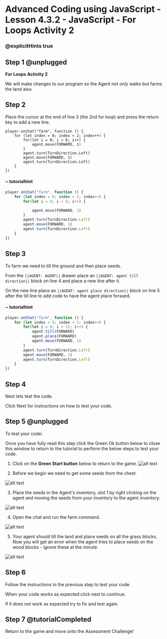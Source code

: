# Advanced Coding using JavaScript - Lesson 4.3.2 - JavaScript - For Loops Activity 2

### @explicitHints true

## Step 1 @unplugged
**For Loops Activity 2**

We will make changes to our program so the Agent not only walks but farms the land also.

## Step 2
Place the cursor at the end of line 3 (the 2nd for loop) and press the return key to add a new line.
```template
player.onChat("farm", function () {
    for (let index = 0; index < 2; index++) {
        for(let i = 0; i < 6; i++) {
            agent.move(FORWARD, 1)
        } 
        agent.turn(TurnDirection.Left) 
        agent.move(FORWARD, 1)   
        agent.turn(TurnDirection.Left)   	
    }   
})
```
#### ~ tutorialhint
```javascript
player.onChat("farm", function () {
    for (let index = 0; index < 2; index++) {
        for(let i = 0; i < 6; i++) {

            agent.move(FORWARD, 1)
        } 
        agent.turn(TurnDirection.Left) 
        agent.move(FORWARD, 1)   
        agent.turn(TurnDirection.Left)   	
    }   
})
```
## Step 3 
To farm we need to till the ground and then place seeds.

From the ``||AGENT: AGENT||`` drawer place an ``||AGENT: agent till direction||`` block on line 4 and place a new line after it.

On the new line place an ``||AGENT: agent place direction||``  block on line 5 after the till line to add code to have the agent place forward.

#### ~ tutorialhint
```javascript
player.onChat("farm", function () {
    for (let index = 0; index < 2; index++) {
        for(let i = 0; i < 11; i++) {
            agent.till(FORWARD)
            agent.place(FORWARD)
            agent.move(FORWARD, 1)
        } 
        agent.turn(TurnDirection.Left) 
        agent.move(FORWARD, 1)   
        agent.turn(TurnDirection.Left)   	
    }   
})
```

## Step 4
Next lets test the code.

Click Next for instructions on how to test your code.

## Step 5 @unplugged
To test your code:

Once you have fully read this step click the Green Ok button below to close this window to return to the tutorial to perform the below steps to test your code.

1. Click on the **Green Start button** below to return to the game.
![alt text](https://advancedjsv3.codingcredentials.com/Lesson3/3.2.1/images/1.jpg?raw=true "Start")

2. Before we begin we need to get some seeds from the chest.

![alt text](https://advancedjsv3.codingcredentials.com/Lesson4/4.3.2/images/1.jpg?raw=true "Test")

3. Place the seeds in the Agent's inventory, slot 1 by right clicking on the agent and moving the seeds from your inventory to the agent inventory. 

![alt text](https://advancedjsv3.codingcredentials.com/Lesson4/4.3.2/images/4.jpg?raw=true "Test")

4. Open the chat and run the farm command.

![alt text](https://advancedjsv3.codingcredentials.com/Lesson4/4.3.2/images/2.jpg?raw=true "Test")

5. Your agent should till the land and place seeds on all the grass blocks. Now you will get an error when the agent tries to place seeds on the wood blocks - ignore these at the minute. 

![alt text](https://advancedjsv3.codingcredentials.com/Lesson4/4.3.2/images/3.jpg?raw=true "Test")

## Step 6
Follow the instructions in the previous step to test your code.

When your code works as expected click next to continue.

If it does not work as expected try to fix and test again.

## Step 7 @tutorialCompleted
Return to the game and move onto the Assessment Challenge!